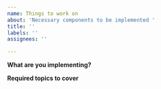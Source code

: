 ```yaml
---
name: Things to work on
about: 'Necessary components to be implemented '
title: ''
labels: ''
assignees: ''

---
```


**What are you implementing?**

**Required topics to cover**
